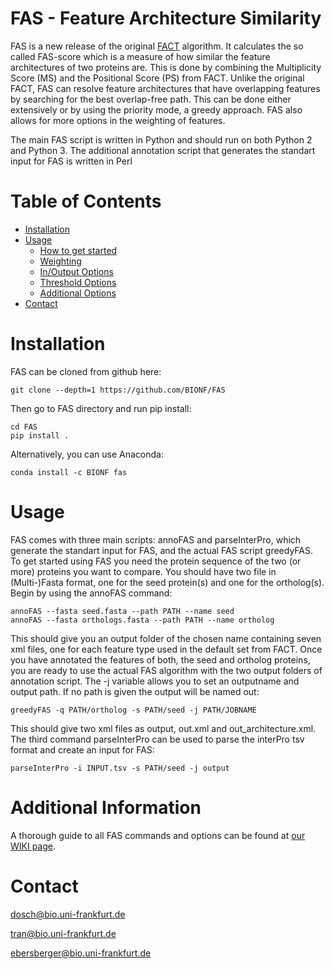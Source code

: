 # FAS - Feature Architecture Similarity
FAS is a new release of the original [FACT](https://bmcbioinformatics.biomedcentral.com/articles/10.1186/1471-2105-11-417) algorithm. It calculates the so called FAS-score which is a measure of how similar the feature architectures of two proteins are. This is done by combining the Multiplicity Score (MS) and the Positional Score (PS) from FACT. Unlike the original FACT, FAS can resolve feature architectures that have overlapping features by searching for the best overlap-free path. This can be done either extensively or by using the priority mode, a greedy approach. FAS also allows for more options in the weighting of features.

The main FAS script is written in Python and should run on both Python 2 and Python 3. The additional annotation script that generates the standart input for FAS is written in Perl

# Table of Contents
* [Installation](#installation)
* [Usage](#usage)
  * [How to get started](#how-to-get-started)
  * [Weighting](#weighting)
  * [In/Output Options](#in/output-options)
  * [Threshold Options](#threshold-options)
  * [Additional Options](#additional-options)
* [Contact](#contact)



# Installation
FAS can be cloned from github here:

```
git clone --depth=1 https://github.com/BIONF/FAS
```

Then go to FAS directory and run pip install:
```
cd FAS
pip install .
```


Alternatively, you can use Anaconda:
```
conda install -c BIONF fas
```

# Usage
FAS comes with three main scripts: annoFAS and parseInterPro, which generate the standart input for FAS, and the actual FAS script greedyFAS.
To get started using FAS you need the protein sequence of the two (or more) proteins you want to compare. You should have two file in (Multi-)Fasta format, one for the seed protein(s) and one for the ortholog(s). Begin by using the annoFAS command:

```
annoFAS --fasta seed.fasta --path PATH --name seed
annoFAS --fasta orthologs.fasta --path PATH --name ortholog
```

This should give you an output folder of the chosen name containing seven xml files, one for each feature type used in the default set from FACT. Once you have annotated the features of both, the seed and ortholog proteins, you are ready to use the actual FAS algorithm with the two output folders of annotation script. The -j variable allows you to set an outputname and output path. If no path is given the output will be named out:

```
greedyFAS -q PATH/ortholog -s PATH/seed -j PATH/JOBNAME
```

This should give two xml files as output, out.xml and out_architecture.xml.
The third command parseInterPro can be used to parse the interPro tsv format and create an input for FAS:

```
parseInterPro -i INPUT.tsv -s PATH/seed -j output
```

# Additional Information

A thorough guide to all FAS commands and options can be found at [our WIKI page](https://github.com/BIONF/FAS/wiki).

# Contact
dosch@bio.uni-frankfurt.de

tran@bio.uni-frankfurt.de

ebersberger@bio.uni-frankfurt.de
